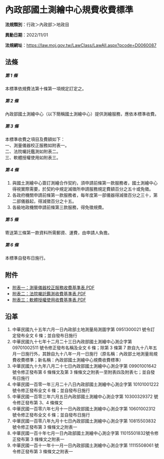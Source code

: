 # 內政部國土測繪中心規費收費標準



**法規類別**：行政＞內政部＞地政目

**異動日期**：2022/11/01  

**法規網址**：https://law.moj.gov.tw/LawClass/LawAll.aspx?pcode=D0060087



## 法條
##### 第 1 條
本標準依規費法第十條第一項規定訂定之。

##### 第 2 條
內政部國土測繪中心（以下簡稱國土測繪中心）提供測繪服務，應依本標準收費。

##### 第 3 條
本標準收費之項目及費額如下：  
一、測量儀器校正服務如附表一。  
二、法院囑託鑑測如附表二。  
三、軟體授權使用如附表三。

##### 第 4 條
1. 與國土測繪中心簽訂測繪合作契約，須申請前條第一款服務者，國土測繪中心得視實際需要，於契約中規定減徵所申請服務規定費額百分之五十或免徵。
1. 各政府機關申請前條第一款服務者，每年度第一部儀器得減徵百分之三十，第二部儀器起，得減徵百分之十五。
1. 各級地政機關申請前條第三款服務，得免徵規費。

##### 第 5 條
寄送第三條第一款資料所需郵資、運費，由申請人負擔。

##### 第 6 條
本標準自發布日施行。
## 附件
* [附表一：測量儀器校正服務收費基準表.PDF](https://law.moj.gov.tw/LawClass/LawGetFile.ashx?FileId=0000327596)
* [附表二：法院囑託鑑測收費基準表.PDF](https://law.moj.gov.tw/LawClass/LawGetFile.ashx?FileId=0000200831)
* [附表三：軟體授權使用收費基準表.PDF](https://law.moj.gov.tw/LawClass/LawGetFile.ashx?FileId=0000200832)
## 沿革
1. 中華民國九十五年六月一日內政部土地測量局測圖字第 0951300021 號令訂定發布全文 6  條；並自發布日施行
1. 中華民國九十七年十二月二十三日內政部國土測繪中心測企字第 09701002511  號令修正發布名稱及全文 6  條；除第 3  條第 7  款自九十八年五月一日施行外，其餘自九十八年一月一日施行（原名稱：內政部土地測量局規費收費標準；新名稱：內政部國土測繪中心規費收費標準）
1. 中華民國九十九年八月二十七日內政部國土測繪中心測企字第 09901001642  號令修正發布第 6  條條文及第 3  條條文之附表一至附表四及附表七；並自發布日施行
1. 中華民國一百零一年三月二十八日內政部國土測繪中心測企字第 10101001222  號令修正發布全文 6  條；並自發布日施行
1. 中華民國一百零三年六月五日內政部國土測繪中心測企字第 10300329372  號令修正發布第 3、4 條條文
1. 中華民國一百零六年七月十一日內政部國土測繪中心測企字第 10601002312  號令修正發布全文 6  條；並自發布日施行
1. 中華民國一百零八年九月十七日內政部國土測繪中心測企字第 10815503832  號令修正發布第 3  條條文之附表一
1. 中華民國一百十年七月一日內政部國土測繪中心測企字第 11015501832號令修正發布第 3  條條文之附表一
1. 中華民國一百十一年十一月一日內政部國土測繪中心測企字第 11115508061  號令修正發布第 3  條條文之附表一

